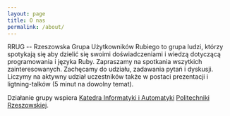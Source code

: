 ```yaml
---
layout: page
title: O nas
permalink: /about/
---
```


RRUG -- Rzeszowska Grupa Użytkowników Rubiego to grupa ludzi, którzy
spotykają się aby dzielić się swoimi doświadczeniami i wiedzą dotyczącą
programowania i języka Ruby. Zapraszamy na spotkania wszytkich
zainteresowanych. Zachęcamy do udziału, zadawania pytań i dyskusji.
Liczymy na aktywny udział uczestników także w postaci prezentacji i
ligtning-talków (5 minut na dowolny temat).

Działanie grupy wspiera [Katedra Informatyki i Automatyki](http://www.kia.prz.edu.pl) [Politechniki
Rzeszowskiej](http://prz.edu.pl).
